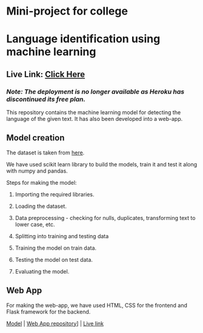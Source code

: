 # Mini-project for college

# Language identification using machine learning

## Live Link: [Click Here](https://lang-detection-ui.herokuapp.com/)

### <i> Note: The deployment is no longer available as Heroku has discontinued its free plan. </i>

This repository contains the machine learning model for detecting the language of the given text. It has also been developed into a web-app.

## Model creation

The dataset is taken from [here](https://www.kaggle.com/zarajamshaid/language-identification-datasst).

We have used scikit learn library to build the models, train it and test it along with numpy and pandas.

Steps for making the model:

1. Importing the required libraries.

2. Loading the dataset.

3. Data preprocessing - checking for nulls, duplicates, transforming text to lower case, etc.

4. Splitting into training and testing data

5. Training the model on train data.

6. Testing the model on test data.

7. Evaluating the model.

## Web App

For making the web-app, we have used HTML, CSS for the frontend and Flask framework for the backend.

[Model](https://github.com/tanvi355/language-detection/blob/main/language%20detection.ipynb) | [Web App repository](https://github.com/sakinanomi/Language_detection_web_app)] | [Live link](https://lang-detection-ui.herokuapp.com/)
